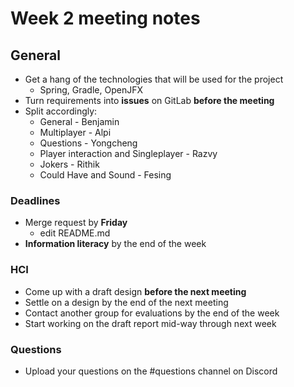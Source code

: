 # Week 2 meeting notes

## General

- Get a hang of the technologies that will be used for the project 
   - Spring, Gradle, OpenJFX
- Turn requirements into **issues** on GitLab **before the meeting**
- Split accordingly:
   - General - Benjamin
   - Multiplayer - Alpi
   - Questions - Yongcheng
   - Player interaction and Singleplayer - Razvy
   - Jokers - Rithik
   - Could Have and Sound - Fesing 

### Deadlines

- Merge request by **Friday**
   - edit README.md
- **Information literacy** by the end of the week

### HCI

- Come up with a draft design **before the next meeting** 
- Settle on a design by the end of the next meeting
- Contact another group for evaluations by the end of the week
- Start working on the draft report mid-way through next week

### Questions

- Upload your questions on the #questions channel on Discord